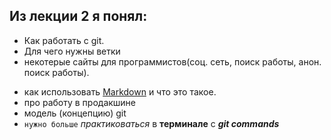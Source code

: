 ## Из лекции 2 я понял:
* Как работать с git.
* Для чего нужны ветки
* некотерые сайты для программистов(соц. сеть, поиск работы, анон. поиск работы).
>
* как использовать [Markdown](https://guides.hexlet.io/markdown/) и что это такое.
* про работу в продакшине
* модель (концепцию) git
* `нужно больше` _практиковаться_ в **терминале** с **_git commands_** 